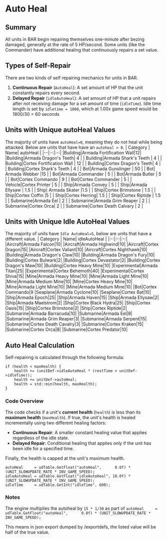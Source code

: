 # Auto Heal
## Summary
All units in BAR begin repairing themselves one-minute after bezing damaged, generally at the rate of 5 HP/second. Some units (like the Commander) have additional healing that continuously repairs a set value.

## Types of Self-Repair
There are two kinds of self repairing mechanics for units in BAR.
1.  **Continuous Repair** (`AutoHeal`): A set amount of HP that the unit constantly repairs every second.
2.  **Delayed Repair** (`idleAutoHeal`): A set amount of HP that a unit repairs after not receiving damage for a set amount of time (`idleTime`). Idle time length is set by `idletime = 1800`, which at 1.00x game speed would be 1800/30 = 60 seconds
    
## Units with Unique autoHeal Values
The majority of units have `autoHeal=0`, meaning they do not heal while being attacked. Below are units that have have an `autoheal > 0`.
| Category | Name|  autoHeal  |
|--|:-:|:-:|
|Building|Armada Fortification Wall|12|
|Building|Armada Dragon's Teeth| 4 |
| Building|Armada Shark's Teeth | 4 |
| Building|Cortex Fortification Wall | 12 |
| Building|Cortex Dragon's Teeth| 4 |
| Building|Cortex Shark's Teeth | 4 |
| Bot|Armada Gunslinger | 50 |
| Bot| Armada Webber |15 |
| Bot|Armada Commander | 5 |
| Bot|Armada Butler | 5 |
| Bot|Cortex Commando | 9 |
| Bot|Cortex Commander | 5 |
| Vehicle|Cortex Printer | 5 |
| Ship|Armada Convey | 5 |
| Ship|Armada Ellysaw | 1.5 |
| Ship| Armada Skater |1.5 |
| Ship|Cortex Brimstone | 1.5 |
| Ship|Cortex Coffin |5 |
| Ship|Cortex Herring| 1.5 |
| Ship|Cortex Riptide | 1.5 |
| Submarine|Armada Eel | 2 |
| Submarine|Armada Grim Reaper | 2 |
| Submarine|Cortex Orca| 2 |
| Submarine|Cortex Death Calvary | 2 |

## Units with Unique Idle AutoHeal Values
The majority of units have `Idle AutoHeal=5`, below are units that have a different value.
| Category | Name|  idleAutoHeal  |
|:-:|:-:|:-:|
|Aircraft|Armada Falcon|10|
|Aircraft|Armada Highwind|10|
|Aircraft|Cortex Dragon|15|
|Aircraft|Cortex Valiant|10|
|Aircraft|Cortex Nighthawk|10|
|Building|Armada Dragon's Claw|10|
|Building|Armada Dragon's Fury|10|
|Building|Cortex Bulwark|2|
|Building|Cortex Devastator|2|
|Building|Cortex Dragon's Maw|10|
|Building|Cortex Heavy Mine|10|
|Experimental|Armada Titan|25|
|Experimental|Cortex Behemoth|40|
|Experimental|Cortex Shiva|15|
|Mine|Armada Heavy Mine|10|
|Mine|Armada Light Mine|10|
|Mine|Armada Medium Mine|10|
|Mine|Cortex Heavy Mine|10|
|Mine|Armada Light Mine|10|
|Mine|Armada Medium Mine|10|
|Bot|Cortex Commando|9
|Seaplane|Armada Cyclone|10|
|Seaplane|Cortex Bat|10|
|Ship|Armada Epoch|25|
|Ship|Armada Haven|15|
|Ship|Armada Ellysaw|2|
|Ship|Armada Maelstrom|2|
|Ship|Cortex Black Hydra|25|
|Ship|Cortex Oasis|15|
|Ship|Cortex Brimstone|2|
|Ship|Cortex Riptide|2|
|Submarine|Armada Barracuda|10|
|Submarine|Armada Eel|8|
|Submarine|Armada Grim Reaper|3|
|Submarine|Armada Serpent|15|
|Submarine|Cortex Death Cavalry|3|
|Submarine|Cortex Kraken|15|
|Submarine|Cortex Orca|8|
|Submarine|Cortex Predator|10|


## Auto Heal Calculation
Self-repairing is calculated through the following formula:

    if (health < maxHealth) { 
	    health += (unitDef->idleAutoHeal * (restTime > unitDef->idleTime)); 
	    health += unitDef->autoHeal; 
	    health = std::min(health, maxHealth); 
    } 

### Code Overview

The code checks if a unit's **current health** (`health`) is less than its **maximum health** (`maxHealth`). If true, the unit's health is healed incrementally using two different healing factors:
 - **Continuous Repair**: A smaller constant healing value that applies regardless of the idle state.
 - **Delayed Repair**: Conditional healing that applies only if the unit has been idle for a specified time.

Finally, the health is capped at the unit's maximum health.

	autoHeal     = udTable.GetFloat("autoHeal",      0.0f) * (UNIT_SLOWUPDATE_RATE * INV_GAME_SPEED);
	idleAutoHeal = udTable.GetFloat("idleAutoHeal", 10.0f) * (UNIT_SLOWUPDATE_RATE * INV_GAME_SPEED);
	idleTime     = udTable.GetInt("idleTime", 600);

### Notes
The engine multiplies the autoheal by `15 * 1/30` as part of `autoHeal     = udTable.GetFloat("autoHeal",      0.0f) * (UNIT_SLOWUPDATE_RATE * INV_GAME_SPEED);`

This means in json export dumped by /exportdefs, the listed value will be half of the true value.
